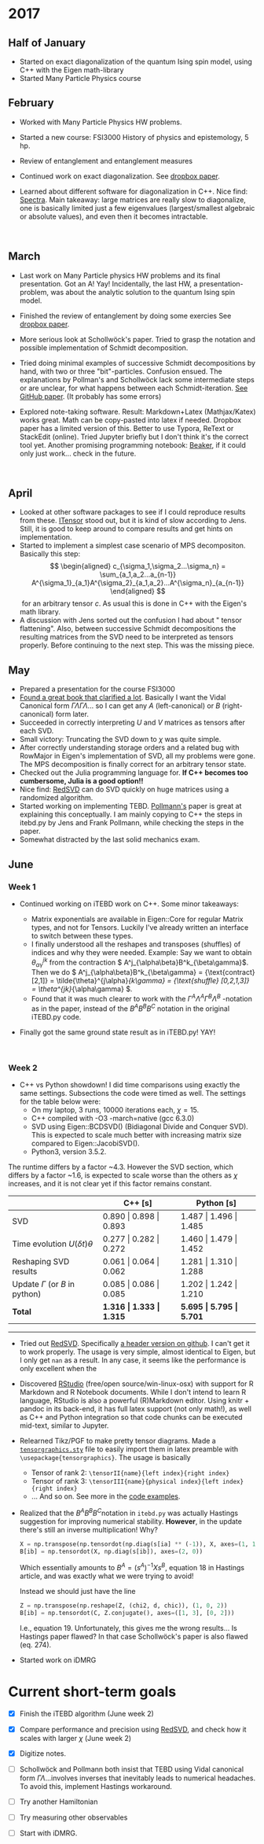 # 2017

## Half of January

* Started on exact diagonalization of the quantum Ising spin model, using C++ with the Eigen math-library
* Started Many Particle Physics course

## February

* Worked with Many Particle Physics HW problems.
* Started a new course: FSI3000 History of physics and epistemology, 5 hp.
* Review of entanglement and entanglement measures
* Continued work on exact diagonalization. See [dropbox paper](https://paper.dropbox.com/doc/Exact-Diagonalization-Zs6dbUNX7xyvmrUqgLzBt).
* Learned about different software for diagonalization in C++. Nice find: [Spectra](https://github.com/yixuan/spectra). Main takeaway: large matrices are really slow to diagonalize, one is basically limited just a few eigenvalues (largest/smallest algebraic or absolute values), and even then it becomes intractable.

  ​


## March

* Last work on Many Particle physics HW problems and its final presentation. Got an A! Yay! Incidentally, the last HW, a presentation-problem, was about the analytic solution to the quantum Ising spin model.
* Finished the review of entanglement by doing some exercies See [dropbox paper](https://paper.dropbox.com/doc/Entanglement-27fQY5yNn6Lsrcm5LRFB0). 
* More serious look at Schollwöck's paper. Tried to grasp the notation and possible implementation of  Schmidt decomposition. 
* Tried doing minimal examples of successive Schmidt decompositions by hand, with two or three "bit"-particles. Confusion ensued. The explanations by Pollman's and Schollwöck lack some intermediate steps or are unclear, for what happens between each Schmidt-iteration. [See GitHub paper](https://stackedit.io/viewer#!url=https://raw.githubusercontent.com/DavidAce/Notebooks/master/MPS/MPS.md). (It probably has some errors)
* Explored note-taking software. Result: Markdown+Latex (Mathjax/Katex) works great. Math can be copy-pasted into latex if needed. Dropbox paper has a limited version of this. Better to use Typora, ReText or StackEdit (online). Tried Jupyter briefly but I don't think it's the correct tool yet. Another promising programming notebook: [Beaker](http://beakernotebook.com/), if it could only just work... check in the future.

  ​

## April

* Looked at other software packages to see if I could reproduce results from these. [ITensor](http://itensor.org/) stood out, but it is kind of slow according to Jens. Still, it is good to keep around to compare results and get hints on implementation.
* Started to implement a simplest case scenario of MPS decompositon. Basically this step:
$$
\begin{aligned}
c_{\sigma_1,\sigma_2...\sigma_n}  = \sum_{a_1,a_2...a_{n-1}} A^{\sigma_1}_{a_1}A^{\sigma_2}_{a_1,a_2}...A^{\sigma_n}_{a_{n-1}}
\end{aligned}
$$
​	for an arbitrary tensor $c$. As usual this is done in C++ with the Eigen's math library.
* A discussion with Jens sorted out the confusion I had about " tensor flattening". Also, between successive Schmidt decompositions the resulting matrices from the SVD need to be interpreted as tensors properly. Before continuing to the next step. This was the missing piece.


## May

* Prepared a presentation for the course FSI3000
* [Found a great book that clarified a lot](http://www.springer.com/in/book/9783319142517). Basically I want the Vidal Canonical form $\Gamma \Lambda \Gamma \Lambda...$ so I can get any $A$ (left-canonical) or $B$ (right-canonical) form later.  
* Succeeded in correctly interpreting $U$ and $V$ matrices as tensors after each SVD.
* Small victory: Truncating the SVD down to $\chi$ was quite simple. 
* After correctly understanding storage orders and a related bug with RowMajor in Eigen's implementation of SVD, all my problems were gone. The MPS decomposition is finally correct for an arbitrary tensor state. 
* Checked out the Julia programming language for. **If C++ becomes too cumbersome, Julia is a good option!!**
* Nice find: [RedSVD](https://code.google.com/archive/p/redsvd/) can do SVD quickly on huge matrices using a randomized algorithm.
* Started working on implementing TEBD. [Pollmann's](http://quantumtensor.pks.mpg.de/wp-content/uploads/2016/06/notes_1.pdf) paper is great at explaining this conceptually. I am mainly copying to C++ the steps in itebd.py by Jens and Frank Pollmann, while checking the steps in the paper.
* Somewhat distracted by the last solid mechanics exam.


## June

###  Week 1

* Continued working on iTEBD work on C++. Some minor takeaways: 

  * Matrix exponentials are available in Eigen::Core for regular Matrix types, and not for Tensors. Luckily I've already written an interface to switch between these types.
  * I finally understood all the reshapes and transposes (shuffles) of indices and why they were needed. Example: Say we want to obtain $\theta^{jk}_{\alpha\gamma}$ from the contraction $ A^j_{\alpha\beta}B^k_{\beta\gamma}$. Then we do $ A^j_{\alpha\beta}B^k_{\beta\gamma} = \{\text{contract} [2,1]\} = \tilde{\theta}^{j\alpha}_{k\gamma} =  \{\text{shuffle} [0,2,1,3]\} = \theta^{jk}_{\alpha\gamma} $.
  * Found that it was much clearer to work with the $\Gamma^A \Lambda^A\Gamma^B \Lambda^B$ -notation as in the paper, instead of the $B^AB^BB^C$ notation in the original iTEBD.py code.

* Finally got the same ground state result as in iTEBD.py! YAY!

  ​

### Week 2

* C++ vs Python showdown! I did time comparisons using exactly the same settings. Subsections the code were timed as well.  The settings for the table below were: 
   * On my laptop, 3 runs, 10000 iterations each, $\chi = 15$.  
   * C++ compiled with -O3 -march=native (gcc 6.3.0)
   * SVD using Eigen::BCDSVD() (Bidiagonal Divide and Conquer SVD). This is expected to scale much better with increasing matrix size compared to Eigen::JacobiSVD().
   * Python3, version 3.5.2.

The runtime differs by a factor ~4.3. However the SVD section, which differs by a factor ~1.6, is expected to scale worse than the others as $\chi$ increases, and it is not clear yet if this factor remains constant.

|                                     | C++  [s]                    | Python  [s]                 |
| ----------------------------------- | --------------------------- | --------------------------- |
| SVD                                 | 0.890 \| 0.898 \| 0.893     | 1.487 \| 1.496 \| 1.485     |
| Time evolution $U(\delta t)\theta$  | 0.277 \| 0.282 \| 0.272     | 1.460 \| 1.479 \| 1.452     |
| Reshaping SVD results               | 0.061 \| 0.064 \| 0.062     | 1.281 \| 1.310 \| 1.288     |
| Update $\Gamma$  (or $B$ in python) | 0.085 \| 0.086 \| 0.085     | 1.202 \| 1.242 \| 1.210     |
| **Total**                           | **1.316 \| 1.333 \| 1.315** | **5.695 \| 5.795 \| 5.701** |

---

* Tried out [RedSVD](https://code.google.com/archive/p/redsvd/). Specifically [a header version on github](https://github.com/ntessore/redsvd-h). I can't get it to work properly. The usage is very simple, almost identical to Eigen, but I only get `nan` as a result. In any case, it seems like the performance is only excellent when the 

* Discovered [RStudio](https://www.rstudio.com/) (free/open source/win-linux-osx) with support for R Markdown and R Notebook documents. While I don't intend to learn R language, RStudio is also a powerful (R)Markdown editor. Using knitr + pandoc in its back-end, it has full latex support (not only math!), as well as C++ and Python integration so that code chunks can be executed mid-text, similar to Jupyter. 

* Relearned Tikz/PGF to make pretty tensor diagrams. Made a [`tensorgraphics.sty`](https://github.com/DavidAce/Notebooks/blob/master/Code%20examples/Tensors/tensorgraphics.sty) file to easily import them in latex preamble with `\usepackage{tensorgraphics}`. The usage is basically
  * Tensor of rank 2: `\tensorII{name}{left index}{right index}`
  * Tensor of rank 3: `\tensorIII{name}{physical index}{left index}{right index}`
  * ... And so on. See more in the [code examples](https://github.com/DavidAce/Notebooks/tree/master/Code%20examples/Tensors).

* Realized that the $B^A B^B B^C​$ notation in `itebd.py` was actually Hastings suggestion for improving numerical stability. **However**, in the update there's still an inverse multiplication! Why?

  ```python
  X = np.transpose(np.tensordot(np.diag(s[ia] ** (-1)), X, axes=(1, 1)), (1, 0, 2))
  B[ib] = np.tensordot(X, np.diag(s[ib]), axes=(2, 0))
  ```


  Which essentially amounts to $B^A = (s^A)^{-1} X s^B$, equation 18 in Hastings article, and was exactly what we were trying to avoid!

  Instead we should just have the line

  ```python
  Z = np.transpose(np.reshape(Z, (chi2, d, chic)), (1, 0, 2))
  B[ib] = np.tensordot(C, Z.conjugate(), axes=([1, 3], [0, 2]))
  ```

  I.e., equation 19. Unfortunately, this gives me the wrong results... Is Hastings paper flawed? In that case Schollwöck's paper is also flawed (eq. 274).

* Started work on iDMRG



# Current short-term goals

- [x] Finish the iTEBD algorithm (June week 2)

- [x] Compare performance and precision using [RedSVD](https://code.google.com/archive/p/redsvd/), and check how it scales with larger $\chi$ (June week 2)

- [x] Digitize notes. 

- [ ] Schollwöck and Pollmann both insist that TEBD using Vidal canonical form $\Gamma\Lambda...$involves inverses that inevitably leads to numerical headaches. To avoid this, implement Hastings workaround.

- [ ] Try another Hamiltonian

- [ ] Try measuring other observables

- [ ] Start with iDMRG.


